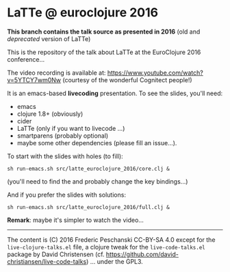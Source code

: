 
LaTTe @ euroclojure 2016
========================

**This branch contains the talk source as presented in 2016** (old and _deprecated_ version of LaTTe)

This is the repository of the talk about LaTTe at
the EuroClojure 2016 conference...

The video recording is available at: https://www.youtube.com/watch?v=5YTCY7wm0Nw
(courtesy of the wonderful Cognitect people!)

It is an emacs-based **livecoding** presentation. To see
the slides, you'll need:

  - emacs 
  - clojure 1.8+ (obviously)
  - cider
  - LaTTe (only if you want to livecode ...)
  - smartparens (probably optional)
  - maybe some other dependencies (please fill an issue...).

To start with the slides with holes (to fill):

```
sh run-emacs.sh src/latte_euroclojure_2016/core.clj &
```
(you'll need to find the and probably change the key bindings...)

And if you prefer the slides with solutions:

```
sh run-emacs.sh src/latte_euroclojure_2016/full.clj &
```

**Remark**: maybe it's simpler to watch the video...

----
The content is (C) 2016 Frederic Peschanski CC-BY-SA 4.0
except for the `live-clojure-talks.el` file, a clojure tweak for 
the `live-code-talks.el` package by David Christensen 
(cf. https://github.com/david-christiansen/live-code-talks)
... under the GPL3.
